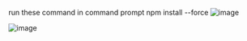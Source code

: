 run these command in command prompt npm install --force 
![image](https://github.com/user-attachments/assets/1c7c2370-8790-4711-a9ca-8acf652b2fd5)

![image](https://github.com/user-attachments/assets/fb085091-618e-4068-9b6a-660f0b29889e)
